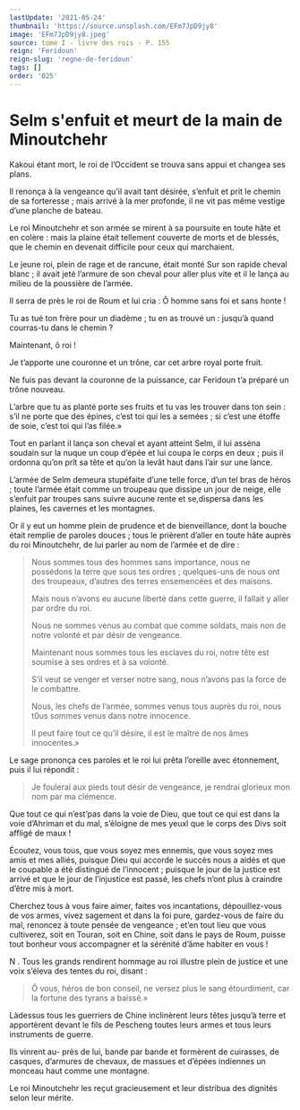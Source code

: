 ```yaml
---
lastUpdate: '2021-05-24'
thumbnail: 'https://source.unsplash.com/EFm7JpD9jy8'
image: 'EFm7JpD9jy8.jpeg'
source: tome I - livre des rois - P. 155
reign: 'Feridoun'
reign-slug: 'regne-de-feridoun'
tags: []
order: '025'
---
```


# Selm s'enfuit et meurt de la main de Minoutchehr

Kakoui étant mort, le roi de l’Occident se trouva sans appui et changea ses plans.

Il renonça à la vengeance qu’il avait tant désirée, s’enfuit et prit le chemin de sa forteresse ; mais arrivé à la mer profonde, il ne vit pas même vestige d’une planche de bateau.

Le roi Minoutchehr et son armée se mirent à sa poursuite en toute hâte et en colère : mais la plaine était tellement couverte de morts et de blessés, que le chemin en devenait difficile pour ceux qui marchaient.

Le jeune roi, plein de rage et de rancune, était monté Sur son rapide cheval blanc ; il avait jeté l’armure de son cheval pour aller plus vite et il le lança au milieu de la poussière de l’armée.

Il serra de près le roi de Roum et lui cria : Ô homme sans foi et sans honte !

Tu as tué ton frère pour un diadème ; tu en as trouvé un : jusqu’à quand courras-tu dans le chemin ?

Maintenant, ô roi !

Je t’apporte une couronne et un trône, car cet arbre royal porte fruit.

Ne fuis pas devant la couronne de la puissance, car Feridoun t’a préparé un trône nouveau.

L’arbre que tu as planté porte ses fruits et tu vas les trouver dans ton sein : s’il ne porte que des épines, c’est toi qui les a semées ; si c’est une étoffe de soie, c’est toi qui l’as filée.»

Tout en parlant il lança son cheval et ayant atteint Selm, il lui asséna soudain sur la nuque un coup d’épée et lui coupa le corps en deux ; puis il ordonna qu’on prît sa tête et qu’on la levât haut dans l’air sur une lance.

L’armée de Selm demeura stupéfaite d’une telle force, d’un tel bras de héros ; toute l’armée était comme un troupeau que dissipe un jour de neige, elle s’enfuit par troupes sans suivre aucune rente et se,dispersa dans les plaines, les cavernes et les montagnes.

Or il y eut un homme plein de prudence et de bienveillance, dont la bouche était remplie de paroles douces ; tous le prièrent d’aller en toute hâte auprès du roi Minoutchehr, de lui parler au nom de l’armée et de dire :

> Nous sommes tous des hommes sans importance, nous ne possédons la terre que sous tes ordres ; quelques-uns de nous ont des troupeaux, d’autres des terres ensemencées et des maisons.
>
> Mais nous n’avons eu aucune liberté dans cette guerre, il fallait y aller par ordre du roi.
>
> Nous ne sommes venus au combat que comme soldats, mais non de notre volonté et par désir de vengeance.
>
> Maintenant nous sommes tous les esclaves du roi, notre tête est soumise à ses ordres et à sa volonté.
>
> S’il veut se venger et verser notre sang, nous n’avons pas la force de le combattre.
>
> Nous, les chefs de l’armée, sommes venus tous auprès du roi, nous t0us sommes venus dans notre innocence.
>
> Il peut faire tout ce qu’il désire, il est le maître de nos âmes innocentes.»

Le sage prononça ces paroles et le roi lui prêta l’oreille avec étonnement, puis il lui répondit :

> Je foulerai aux pieds tout désir de vengeance, je rendrai glorieux mon nom par ma clémence.

Que tout ce qui n’est’pas dans la voie de Dieu, que tout ce qui est dans la voie d’Ahriman et du mal, s’éloigne de mes yeuxl que le corps des Divs soit affligé de maux !

Écoutez, vous tous, que vous soyez mes ennemis, que vous soyez mes amis et mes alliés, puisque Dieu qui accorde le succès nous a aidés et que le coupable a été distingué de l’innocent ; puisque le jour de la justice est arrivé et que le jour de l’injustice est passé, les chefs n’ont plus à craindre d’être mis à mort.

Cherchez tous à vous faire aimer, faites vos incantations, dépouillez-vous de vos armes, vivez sagement et dans la foi pure, gardez-vous de faire du mal, renoncez à toute pensée de vengeance ; et’en tout lieu que vous cultiverez, soit en Touran, soit en Chine, soit dans le pays de Roum, puisse tout bonheur vous accompagner et la sérénité d’âme habiter en vous !

N .
Tous les grands rendirent hommage au roi illustre plein de justice et une voix s’éleva des tentes du roi, disant :

> Ô vous, héros de bon conseil, ne versez plus le sang étourdiment, car la fortune des tyrans a baissé.»

Làdessus tous les guerriers de Chine inclinèrent leurs têtes jusqu’à terre et apportèrent devant le fils de Pescheng toutes leurs armes et tous leurs instruments de guerre.

Ils vinrent au-
près de lui, bande par bande et formèrent de cuirasses, de casques, d’armures de chevaux, de massues et d’épées indiennes un monceau haut comme une montagne.

Le roi Minoutchehr les reçut gracieusement et leur distribua des dignités selon leur mérite.
